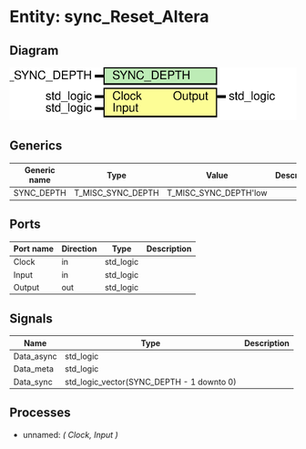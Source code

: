 # Entity: sync_Reset_Altera
## Diagram
![Diagram](sync_Reset_Altera.svg "Diagram")
## Generics
| Generic name | Type              | Value                 | Description |
| ------------ | ----------------- | --------------------- | ----------- |
| SYNC_DEPTH   | T_MISC_SYNC_DEPTH | T_MISC_SYNC_DEPTH'low |             |
## Ports
| Port name | Direction | Type      | Description |
| --------- | --------- | --------- | ----------- |
| Clock     | in        | std_logic |             |
| Input     | in        | std_logic |             |
| Output    | out       | std_logic |             |
## Signals
| Name       | Type                                      | Description |
| ---------- | ----------------------------------------- | ----------- |
| Data_async | std_logic                                 |             |
| Data_meta  | std_logic                                 |             |
| Data_sync  | std_logic_vector(SYNC_DEPTH - 1 downto 0) |             |
## Processes
- unnamed: _( Clock, Input )_

